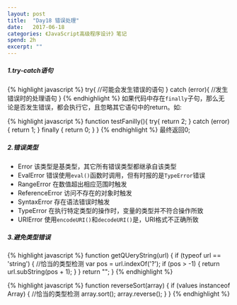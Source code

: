 ```yaml
---
layout: post
title:  "Day18 错误处理"
date:   2017-06-18
categories: 《JavaScript高级程序设计》笔记
spend: 2h
excerpt: ""
---
```

##### 1.try-catch语句
{% highlight javascript %}
    try{
        //可能会发生错误的语句
    } catch (error){
        //发生错误时的处理语句
    }
{% endhighlight %}
如果代码中存在`finally`子句，那么无论是否发生错误，都会执行它，且忽略其它语句中的return。如:

{% highlight javascript %}
    function testFanilly(){
        try{
            return 2;
        } catch (error){
            return 1;
        } finally {
            return 0;
        }
    }
{% endhighlight %}
最终返回0;
##### 2.错误类型
* Error 该类型是基类型，其它所有错误类型都继承自该类型
* EvalError 错误使用`eval()`函数时调用，但有时报的是`TypeError`错误
* RangeError 在数值超出相应范围时触发
* ReferenceError 访问不存在的对象时触发
* SyntaxError 存在语法错误时触发
* TypeError 在执行特定类型的操作时，变量的类型并不符合操作所致
* URIError 使用`encodeURI()`和`decodeURI()`是，URI格式不正确所致

##### 3.避免类型错误
{% highlight javascript %}
    function getQUeryString(url) {
        if (typeof url == 'string') {  //恰当的类型检测
            var pos = url.indexOf('?');
            if (pos > -1) {
                return url.subString(pos + 1);
            }
        }
        return "";
    }
{% endhighlight %}

{% highlight javascript %}
    function reverseSort(array) {
        if (values instanceof Array) {  //恰当的类型检测
            array.sort();
            array.reverse();
        }
    }
{% endhighlight %}

